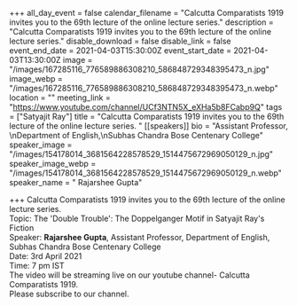 +++
all_day_event = false
calendar_filename = "Calcutta Comparatists 1919 invites you to the 69th lecture of the online lecture series."
description = "Calcutta Comparatists 1919 invites you to the 69th lecture of the online lecture series."
disable_download = false
disable_link = false
event_end_date = 2021-04-03T15:30:00Z
event_start_date = 2021-04-03T13:30:00Z
image = "/images/167285116_776589886308210_586848729348395473_n.jpg"
image_webp = "/images/167285116_776589886308210_586848729348395473_n.webp"
location = ""
meeting_link = "https://www.youtube.com/channel/UCf3NTN5X_eXHa5b8FCabp9Q"
tags = ["Satyajit Ray"]
title = "Calcutta Comparatists 1919 invites you to the 69th lecture of the online lecture series. "
[[speakers]]
bio = "Assistant Professor, \nDepartment of English,\nSubhas Chandra Bose Centenary College"
speaker_image = "/images/154178014_3681564228578529_1514475672969050129_n.jpg"
speaker_image_webp = "/images/154178014_3681564228578529_1514475672969050129_n.webp"
speaker_name = " Rajarshee Gupta"

+++
Calcutta Comparatists 1919 invites you to the 69th lecture of the online lecture series.  
Topic: The 'Double Trouble': The Doppelganger Motif in Satyajit Ray's Fiction  
Speaker: **Rajarshee Gupta**, Assistant Professor, Department of English, Subhas Chandra Bose Centenary College  
Date: 3rd April 2021  
Time: 7 pm IST  
The video will be streaming live on our youtube channel- Calcutta Comparatists 1919.  
Please subscribe to our channel.